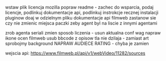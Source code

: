 wstaw plik licencja mozilla
popraw readme - zachec do wsparcia, podaj licencje, podlinkuj dokumentacje api, podlinkuj instrokcje recznej instalacji pluginow
doaj w odzielnym pliku dokumentacje api filmweb
zastanow sie czy nie zmienic miejsca paczki zeby agent byl na liscie z innymi agentami

zrob agenta seriali
zmien sposob liczenia - usun aktualna conf wag
napraw ikone ocen filmweb
usub bbcode z opisow
tla nie dzilaja - zamiast art sprobojmy background
NAPRAW AUDIECE RATING - chyba je zamien

wejscia api:
https://www.filmweb.pl/api/v1/webVideo/11282/sources
